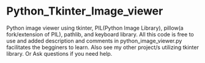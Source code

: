# Python_Tkinter_Image_viewer
Python image viewer using tkinter, PIL(Python Image Library), pillow(a fork/extension of PIL), pathlib, and keyboard library.
All this code is free to use and added description and comments in python_image_viewer.py facilitates the begginers to learn.
Also see my other project/s utilizing tkinter library. Or Ask questions if you need help.
